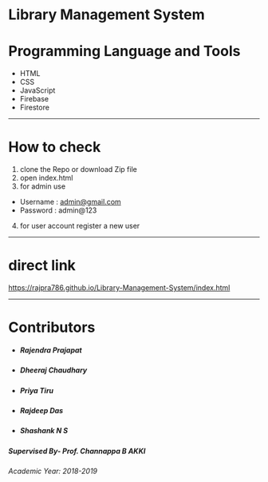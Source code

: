 # Library Management System



# Programming Language and Tools

  - HTML
  - CSS
  - JavaScript
  - Firebase
  - Firestore
---
# How to check
1. clone the Repo or download Zip file
2. open index.html
3. for admin use 
- Username : admin@gmail.com
- Password : admin@123

4. for user account register a new user
---

# direct link 

https://rajpra786.github.io/Library-Management-System/index.html

---
# Contributors
- ##### Rajendra Prajapat
- ##### Dheeraj Chaudhary
- ##### Priya Tiru
- ##### Rajdeep Das
- ##### Shashank N S

##### Supervised By- Prof. Channappa B AKKI
###### Academic Year: 2018-2019

